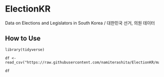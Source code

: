 # ElectionKR
Data on Elections and Legislators in South Korea / 대한민국 선거, 의원 데이터

## How to Use

```{r}
library(tidyverse)

df <- read_csv("https://raw.githubusercontent.com/namiterashita/ElectionKR/main/National/22nd/Diet22nd.csv")

df

```

